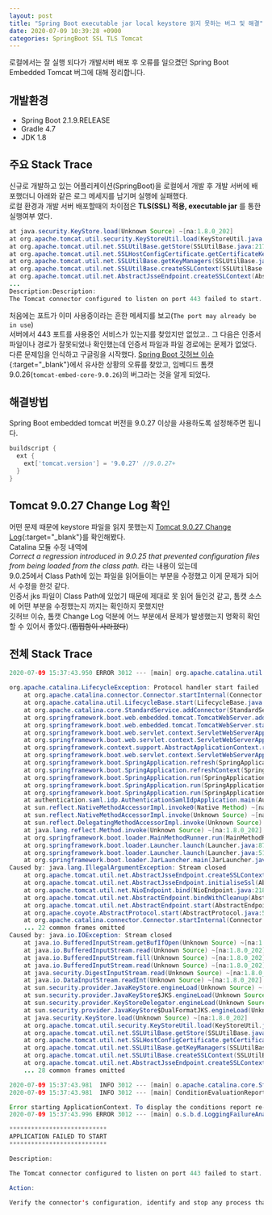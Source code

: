 ```yaml
---
layout: post
title: "Spring Boot executable jar local keystore 읽지 못하는 버그 및 해결"
date: 2020-07-09 10:39:28 +0900
categories: SpringBoot SSL TLS Tomcat
---
```


로컬에서는 잘 실행 되다가 개발서버 배포 후 오류를 일으켰던 Spring Boot Embedded Tomcat 버그에 대해 정리합니다.

## 개발환경

- Spring Boot 2.1.9.RELEASE
- Gradle 4.7
- JDK 1.8

## 주요 Stack Trace

신규로 개발하고 있는 어플리케이션(SpringBoot)을 로컬에서 개발 후 개발 서버에 배포했더니 아래와 같은 로그 메세지를 남기며 실행에 실패했다.  
로컬 환경과 개발 서버 배포할때의 차이점은 __TLS(SSL) 적용, executable jar__ 를 통한 실행여부 였다.

```java
at java.security.KeyStore.load(Unknown Source) ~[na:1.8.0_202]
at org.apache.tomcat.util.security.KeyStoreUtil.load(KeyStoreUtil.java:69) ~[tomcat-embed-core-9.0.26.jar!/:9.0.26]
at org.apache.tomcat.util.net.SSLUtilBase.getStore(SSLUtilBase.java:217) ~[tomcat-embed-core-9.0.26.jar!/:9.0.26]
at org.apache.tomcat.util.net.SSLHostConfigCertificate.getCertificateKeystore(SSLHostConfigCertificate.java:206) ~[tomcat-embed-core-9.0.26.jar!/:9.0.26]
at org.apache.tomcat.util.net.SSLUtilBase.getKeyManagers(SSLUtilBase.java:283) ~[tomcat-embed-core-9.0.26.jar!/:9.0.26]
at org.apache.tomcat.util.net.SSLUtilBase.createSSLContext(SSLUtilBase.java:247) ~[tomcat-embed-core-9.0.26.jar!/:9.0.26]
at org.apache.tomcat.util.net.AbstractJsseEndpoint.createSSLContext(AbstractJsseEndpoint.java:97) ~[tomcat-embed-core-9.0.26.jar!/:9.0.26]
...
Description:Description:
The Tomcat connector configured to listen on port 443 failed to start. The port may already be in use or the connector may be misconfigured.
```

처음에는 포트가 이미 사용중이라는 흔한 메세지를 보고(`The port may already be in use`)  
서버에서 443 포트를 사용중인 서비스가 있는지를 찾았지만 없었고..
그 다음은 인증서 파일이나 경로가 잘못되었나 확인했는데 인증서 파일과 파일 경로에는 문제가 없었다.  
다른 문제임을 인식하고 구글링을 시작했다.
[Spring Boot 깃허브 이슈](https://github.com/spring-projects/spring-boot/issues/18505){:target="_blank"}에서 유사한 상황의 오류를 찾았고, 임베디드 톰캣 9.0.26(`tomcat-embed-core-9.0.26`)의 버그라는 것을 알게 되었다.

## 해결방법

Spring Boot embedded tomcat 버전을 9.0.27 이상을 사용하도록 설정해주면 됩니다.

```gradle
buildscript {
  ext {
    ext['tomcat.version'] = '9.0.27' //9.0.27+
  }
}
```

## Tomcat 9.0.27 Change Log 확인

어떤 문제 때문에 keystore 파일을 읽지 못했는지 [Tomcat 9.0.27 Change Log](http://tomcat.apache.org/tomcat-9.0-doc/changelog.html#Tomcat_9.0.27_(markt)){:target="_blank"}를 확인해봤다.  
Catalina 모듈 수정 내역에  
_Correct a regression introduced in 9.0.25 that prevented configuration files from being loaded from the class path._ 라는 내용이 있는데  
9.0.25에서 Class Path에 있는 파일을 읽어들이는 부분을 수정했고 이게 문제가 되어서 수정을 한것 같다.  
인증서 jks 파일이 Class Path에 있었기 때문에 제대로 못 읽어 들인것 같고, 톰캣 소스에 어떤 부분을 수정했는지 까지는 확인하지 못했지만  
깃허브 이슈, 톰캣 Change Log 덕분에 어느 부분에서 문제가 발생했는지 명확히 확인 할 수 있어서 좋았다.(~~찝찝함이 사라졌다~~)

## 전체 Stack Trace

```java
2020-07-09 15:37:43.950 ERROR 3012 --- [main] org.apache.catalina.util.LifecycleBase   : Failed to start component [Connector[HTTP/1.1-443]]

org.apache.catalina.LifecycleException: Protocol handler start failed
	at org.apache.catalina.connector.Connector.startInternal(Connector.java:1008) ~[tomcat-embed-core-9.0.26.jar!/:9.0.26]
	at org.apache.catalina.util.LifecycleBase.start(LifecycleBase.java:183) ~[tomcat-embed-core-9.0.26.jar!/:9.0.26]
	at org.apache.catalina.core.StandardService.addConnector(StandardService.java:227) [tomcat-embed-core-9.0.26.jar!/:9.0.26]
	at org.springframework.boot.web.embedded.tomcat.TomcatWebServer.addPreviouslyRemovedConnectors(TomcatWebServer.java:263) [spring-boot-2.1.9.RELEASE.jar!/:2.1.9.RELEASE]
	at org.springframework.boot.web.embedded.tomcat.TomcatWebServer.start(TomcatWebServer.java:195) [spring-boot-2.1.9.RELEASE.jar!/:2.1.9.RELEASE]
	at org.springframework.boot.web.servlet.context.ServletWebServerApplicationContext.startWebServer(ServletWebServerApplicationContext.java:297) [spring-boot-2.1.9.RELEASE.jar!/:2.1.9.RELEASE]
	at org.springframework.boot.web.servlet.context.ServletWebServerApplicationContext.finishRefresh(ServletWebServerApplicationContext.java:163) [spring-boot-2.1.9.RELEASE.jar!/:2.1.9.RELEASE]
	at org.springframework.context.support.AbstractApplicationContext.refresh(AbstractApplicationContext.java:552) [spring-context-5.1.10.RELEASE.jar!/:5.1.10.RELEASE]
	at org.springframework.boot.web.servlet.context.ServletWebServerApplicationContext.refresh(ServletWebServerApplicationContext.java:141) [spring-boot-2.1.9.RELEASE.jar!/:2.1.9.RELEASE]
	at org.springframework.boot.SpringApplication.refresh(SpringApplication.java:744) [spring-boot-2.1.9.RELEASE.jar!/:2.1.9.RELEASE]
	at org.springframework.boot.SpringApplication.refreshContext(SpringApplication.java:391) [spring-boot-2.1.9.RELEASE.jar!/:2.1.9.RELEASE]
	at org.springframework.boot.SpringApplication.run(SpringApplication.java:312) [spring-boot-2.1.9.RELEASE.jar!/:2.1.9.RELEASE]
	at org.springframework.boot.SpringApplication.run(SpringApplication.java:1215) [spring-boot-2.1.9.RELEASE.jar!/:2.1.9.RELEASE]
	at org.springframework.boot.SpringApplication.run(SpringApplication.java:1204) [spring-boot-2.1.9.RELEASE.jar!/:2.1.9.RELEASE]
	at authentication.saml.idp.AuthenticationSamlIdpApplication.main(AuthenticationSamlIdpApplication.java:10) [classes!/:na]
	at sun.reflect.NativeMethodAccessorImpl.invoke0(Native Method) ~[na:1.8.0_202]
	at sun.reflect.NativeMethodAccessorImpl.invoke(Unknown Source) ~[na:1.8.0_202]
	at sun.reflect.DelegatingMethodAccessorImpl.invoke(Unknown Source) ~[na:1.8.0_202]
	at java.lang.reflect.Method.invoke(Unknown Source) ~[na:1.8.0_202]
	at org.springframework.boot.loader.MainMethodRunner.run(MainMethodRunner.java:48) [authentication-saml-idp-1.0.0.jar:na]
	at org.springframework.boot.loader.Launcher.launch(Launcher.java:87) [authentication-saml-idp-1.0.0.jar:na]
	at org.springframework.boot.loader.Launcher.launch(Launcher.java:51) [authentication-saml-idp-1.0.0.jar:na]
	at org.springframework.boot.loader.JarLauncher.main(JarLauncher.java:52) [authentication-saml-idp-1.0.0.jar:na]
Caused by: java.lang.IllegalArgumentException: Stream closed
	at org.apache.tomcat.util.net.AbstractJsseEndpoint.createSSLContext(AbstractJsseEndpoint.java:99) ~[tomcat-embed-core-9.0.26.jar!/:9.0.26]
	at org.apache.tomcat.util.net.AbstractJsseEndpoint.initialiseSsl(AbstractJsseEndpoint.java:71) ~[tomcat-embed-core-9.0.26.jar!/:9.0.26]
	at org.apache.tomcat.util.net.NioEndpoint.bind(NioEndpoint.java:218) ~[tomcat-embed-core-9.0.26.jar!/:9.0.26]
	at org.apache.tomcat.util.net.AbstractEndpoint.bindWithCleanup(AbstractEndpoint.java:1124) ~[tomcat-embed-core-9.0.26.jar!/:9.0.26]
	at org.apache.tomcat.util.net.AbstractEndpoint.start(AbstractEndpoint.java:1210) ~[tomcat-embed-core-9.0.26.jar!/:9.0.26]
	at org.apache.coyote.AbstractProtocol.start(AbstractProtocol.java:585) ~[tomcat-embed-core-9.0.26.jar!/:9.0.26]
	at org.apache.catalina.connector.Connector.startInternal(Connector.java:1005) ~[tomcat-embed-core-9.0.26.jar!/:9.0.26]
	... 22 common frames omitted
Caused by: java.io.IOException: Stream closed
	at java.io.BufferedInputStream.getBufIfOpen(Unknown Source) ~[na:1.8.0_202]
	at java.io.BufferedInputStream.read(Unknown Source) ~[na:1.8.0_202]
	at java.io.BufferedInputStream.fill(Unknown Source) ~[na:1.8.0_202]
	at java.io.BufferedInputStream.read(Unknown Source) ~[na:1.8.0_202]
	at java.security.DigestInputStream.read(Unknown Source) ~[na:1.8.0_202]
	at java.io.DataInputStream.readInt(Unknown Source) ~[na:1.8.0_202]
	at sun.security.provider.JavaKeyStore.engineLoad(Unknown Source) ~[na:1.8.0_202]
	at sun.security.provider.JavaKeyStore$JKS.engineLoad(Unknown Source) ~[na:1.8.0_202]
	at sun.security.provider.KeyStoreDelegator.engineLoad(Unknown Source) ~[na:1.8.0_202]
	at sun.security.provider.JavaKeyStore$DualFormatJKS.engineLoad(Unknown Source) ~[na:1.8.0_202]
	at java.security.KeyStore.load(Unknown Source) ~[na:1.8.0_202]
	at org.apache.tomcat.util.security.KeyStoreUtil.load(KeyStoreUtil.java:69) ~[tomcat-embed-core-9.0.26.jar!/:9.0.26]
	at org.apache.tomcat.util.net.SSLUtilBase.getStore(SSLUtilBase.java:217) ~[tomcat-embed-core-9.0.26.jar!/:9.0.26]
	at org.apache.tomcat.util.net.SSLHostConfigCertificate.getCertificateKeystore(SSLHostConfigCertificate.java:206) ~[tomcat-embed-core-9.0.26.jar!/:9.0.26]
	at org.apache.tomcat.util.net.SSLUtilBase.getKeyManagers(SSLUtilBase.java:283) ~[tomcat-embed-core-9.0.26.jar!/:9.0.26]
	at org.apache.tomcat.util.net.SSLUtilBase.createSSLContext(SSLUtilBase.java:247) ~[tomcat-embed-core-9.0.26.jar!/:9.0.26]
	at org.apache.tomcat.util.net.AbstractJsseEndpoint.createSSLContext(AbstractJsseEndpoint.java:97) ~[tomcat-embed-core-9.0.26.jar!/:9.0.26]
	... 28 common frames omitted

2020-07-09 15:37:43.981  INFO 3012 --- [main] o.apache.catalina.core.StandardService   : Stopping service [Tomcat]
2020-07-09 15:37:43.981  INFO 3012 --- [main] ConditionEvaluationReportLoggingListener : 

Error starting ApplicationContext. To display the conditions report re-run your application with 'debug' enabled.
2020-07-09 15:37:43.996 ERROR 3012 --- [main] o.s.b.d.LoggingFailureAnalysisReporter   : 

***************************
APPLICATION FAILED TO START
***************************

Description:

The Tomcat connector configured to listen on port 443 failed to start. The port may already be in use or the connector may be misconfigured.

Action:

Verify the connector's configuration, identify and stop any process that's listening on port 443, or configure this application to listen on another port.
```
